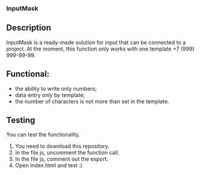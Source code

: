 ### InputMask

## Description

InputMask is a ready-made solution for input that can be connected to a project.
At the moment, this function only works with one template +7 (999) 999-99-99.

## Functional:
- the ability to write only numbers;
- data entry only by template;
- the number of characters is not more than set in the template.

## Testing

You can test the functionality.

1. You need to download this repository.
2. In the file js, uncomment the function call.
3. In the file js, comment out the export.
4. Open index.html and test :)
